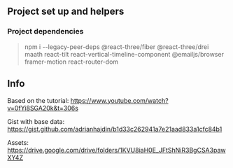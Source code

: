 ## Project set up and helpers

### Project dependencies 
> npm i --legacy-peer-deps @react-three/fiber @react-three/drei maath react-tilt react-vertical-timeline-component @emailjs/browser framer-motion react-router-dom



## Info
Based on the tutorial: https://www.youtube.com/watch?v=0fYi8SGA20k&t=306s

Gist with base data: https://gist.github.com/adrianhajdin/b1d33c262941a7e21aad833a1cfc84b1

Assets: https://drive.google.com/drive/folders/1KVU8iaH0E_JFtShNiR3BgCSA3pawXY4Z

